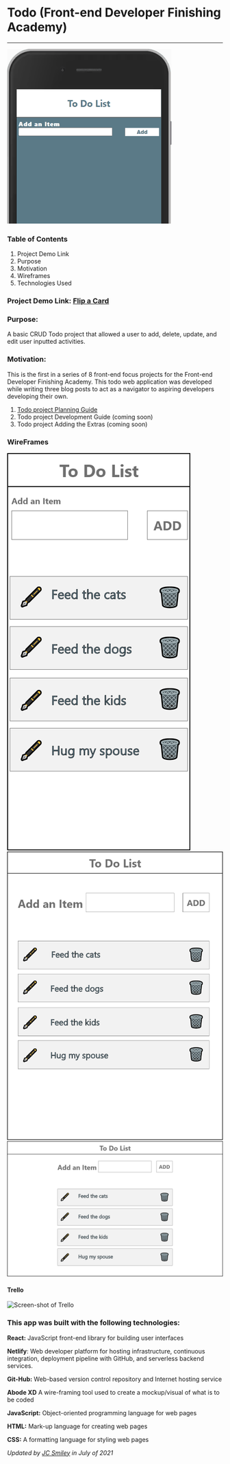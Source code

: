 # Todo (Front-end Developer Finishing Academy)

<hr>

![gif of app](src/assets/tweet-version-2.gif)

### Table of Contents

1. Project Demo Link
2. Purpose
3. Motivation
4. Wireframes
5. Technologies Used

### Project Demo Link: [Flip a Card](https://jcsmiley-flip-a-card.netlify.app/)

### Purpose:

A basic CRUD Todo project that allowed a user to add, delete, update, and edit user inputted activities.

### Motivation:

This is the first in a series of 8 front-end focus projects for the Front-end Developer Finishing Academy. This todo web application was developed while writing three blog posts to act as a navigator to aspiring developers developing their own. 
1. [Todo project Planning Guide](https://dev.to/jcsmileyjr/todo-project-planning-guide-5gl5)
2. Todo project Development Guide (coming soon)
3. Todo project Adding the Extras (coming soon)


### WireFrames

![Wireframe of a mobile responsive design of the UI](src/assets/mobile-view.png)
![Wireframe of a tablet responsive design of the UI](src/assets/tablet-view.png)
![Wireframe of a desktop responsive design of the UI](src/assets/desktop-view.png)

#### Trello
![Screen-shot of Trello](src/assets/Flip-board-Tasks-2.PNG)

### This app was built with the following technologies:

**React:** JavaScript front-end library for building user interfaces

**Netlify**: Web developer platform for hosting infrastructure, continuous integration, deployment pipeline with GitHub, and serverless backend services.

**Git-Hub:** Web-based version control repository and Internet hosting service

**Abode XD** A wire-framing tool used to create a mockup/visual of what is to be coded

**JavaScript:** Object-oriented programming language for web pages

**HTML:** Mark-up language for creating web pages

**CSS:** A formatting language for styling web pages

_Updated by [JC Smiley](https://www.linkedin.com/in/jcsmileyjr/) in July of 2021_
